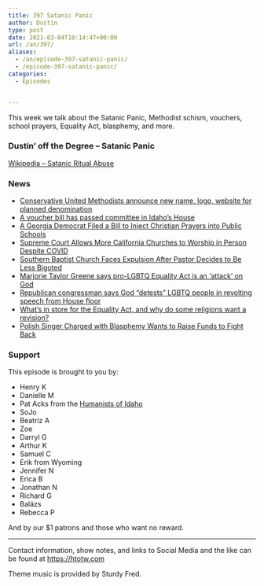 ```yaml
---
title: 397 Satanic Panic
author: Dustin
type: post
date: 2021-03-04T10:14:47+00:00
url: /an/397/
aliases:
  - /an/episode-397-satanic-panic/
  - /episode-397-satanic-panic/
categories:
  - Episodes


---
```

<div id="buzzsprout-player-10552712"></div><script src="https://www.buzzsprout.com/1983601/10552712-397-satanic-panic.js?container_id=buzzsprout-player-10552712&player=small" type="text/javascript" charset="utf-8"></script>

This week we talk about the Satanic Panic, Methodist schism, vouchers, school prayers, Equality Act, blasphemy, and more.

<!--more-->

### Dustin&#8217; off the Degree &#8211; Satanic Panic

[Wikipedia &#8211; Satanic Ritual Abuse][1]

### News

  *  [Conservative United Methodists announce new name, logo, website for planned denomination][2]
  *  [A voucher bill has passed committee in Idaho&#8217;s House][3]
  *  [A Georgia Democrat Filed a Bill to Inject Christian Prayers into Public Schools][4]
  *  [Supreme Court Allows More California Churches to Worship in Person Despite COVID][5]
  *  [Southern Baptist Church Faces Expulsion After Pastor Decides to Be Less Bigoted][6]
  *  [Marjorie Taylor Greene says pro-LGBTQ Equality Act is an &#8216;attack&#8217; on God][7]
  *  [Republican congressman says God &#8220;detests&#8221; LGBTQ people in revolting speech from House floor][8]
  *  [What&#8217;s in store for the Equality Act, and why do some religions want a revision?][9]
  *  [Polish Singer Charged with Blasphemy Wants to Raise Funds to Fight Back][10]

### Support

This episode is brought to you by:

  * Henry K
  * Danielle M
  * Pat Acks from the [Humanists of Idaho][11]
  * SoJo
  * Beatriz A
  * Zoe
  * Darryl G
  * Arthur K
  * Samuel C
  * Erik from Wyoming
  * Jennifer N
  * Erica B
  * Jonathan N
  * Richard G
  * Balázs
  * Rebecca P

And by our $1 patrons and those who want no reward.

* * *

Contact information, show notes, and links to Social Media and the like can be found at <https://htotw.com>

Theme music is provided by Sturdy Fred.

 [1]: https://en.wikipedia.org/wiki/Satanic_ritual_abuse
 [2]: https://religionnews.com/2021/03/01/conservative-united-methodists-announce-new-name-logo-website-for-planned-denomination/
 [3]: https://www.idahopress.com/eyeonboise/controversial-scholarship-bill-heads-to-house/article_3bdd96cf-89ad-580a-ac62-d18deb95524b.html
 [4]: https://friendlyatheist.patheos.com/2021/02/19/a-georgia-democrat-filed-a-bill-to-inject-christian-prayers-into-public-schools/
 [5]: https://friendlyatheist.patheos.com/2021/02/26/supreme-court-allows-more-california-churches-to-worship-in-person-despite-covid/
 [6]: https://friendlyatheist.patheos.com/2021/02/20/southern-baptist-church-faces-expulsion-after-pastor-decides-to-be-less-bigoted/
 [7]: https://www.rawstory.com/rep-greene-says-pro-lgbtq-equality-act-is-an-on-god-people-of-faith/
 [8]: https://www.lgbtqnation.com/2021/02/republican-congressman-says-god-detests-lgbtq-people-revolting-speech-house-floor/
 [9]: https://religionnews.com/2021/02/26/whats-in-store-for-the-equality-act-and-why-do-some-religions-want-a-revision/
 [10]: https://friendlyatheist.patheos.com/2021/02/26/poland-singer-charged-with-blasphemy-wants-to-raise-funds-to-fight-back/
 [11]: https://www.humanistsofidaho.org/